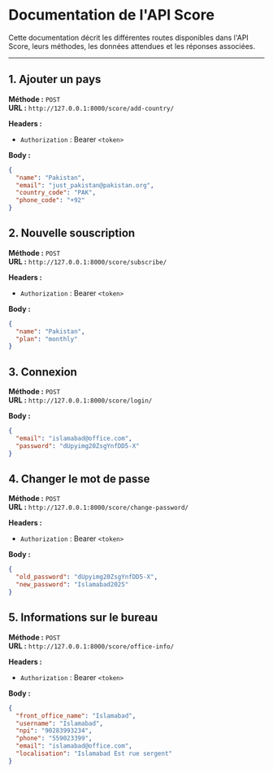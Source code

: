 # Documentation de l'API Score

Cette documentation décrit les différentes routes disponibles dans l'API Score, leurs méthodes, les données attendues et les réponses associées.

---

## 1. Ajouter un pays

**Méthode :** `POST`  
**URL :** `http://127.0.0.1:8000/score/add-country/`  

**Headers :**
- `Authorization` : Bearer `<token>`

**Body :**
```json
{
  "name": "Pakistan",
  "email": "just_pakistan@pakistan.org",
  "country_code": "PAK",
  "phone_code": "+92"
}
```

## 2. Nouvelle souscription

**Méthode :** `POST`  
**URL :** `http://127.0.0.1:8000/score/subscribe/`  

**Headers :**
- `Authorization` : Bearer `<token>`

**Body :**
```json
{
  "name": "Pakistan",
  "plan": "monthly"
}
```

## 3. Connexion

**Méthode :** `POST`  
**URL :** `http://127.0.0.1:8000/score/login/`  

**Body :**
```json
{
  "email": "islamabad@office.com",
  "password": "dUpyimg20ZsgYnfDD5-X"
}
```

## 4. Changer le mot de passe

**Méthode :** `POST`  
**URL :** `http://127.0.0.1:8000/score/change-password/`  

**Headers :**
- `Authorization` : Bearer `<token>`

**Body :**
```json
{
  "old_password": "dUpyimg20ZsgYnfDD5-X",
  "new_password": "Islamabad2025"
}
```

## 5. Informations sur le bureau

**Méthode :** `POST`  
**URL :** `http://127.0.0.1:8000/score/office-info/`  

**Headers :**
- `Authorization` : Bearer `<token>`

**Body :**
```json
{
  "front_office_name": "Islamabad",
  "username": "Islamabad",
  "npi": "90283993234",
  "phone": "559023399",
  "email": "islamabad@office.com",
  "localisation": "Islamabad Est rue sergent"
}
```

